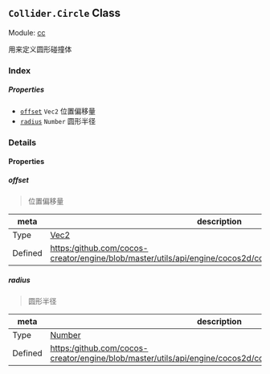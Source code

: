 ## `Collider.Circle` Class



Module: [cc](../modules/cc.md)




用来定义圆形碰撞体

### Index

##### Properties

  - [`offset`](#offset) `Vec2` 位置偏移量
  - [`radius`](#radius) `Number` 圆形半径





### Details


#### Properties


##### offset

> 位置偏移量

| meta | description |
|------|-------------|
| Type | <a href="../classes/Vec2.html" class="crosslink">Vec2</a> |
| Defined | [https:/github.com/cocos-creator/engine/blob/master/utils/api/engine/cocos2d/core/collider/CCCircleCollider.js:39](https:/github.com/cocos-creator/engine/blob/master/utils/api/engine/cocos2d/core/collider/CCCircleCollider.js#L39) |



##### radius

> 圆形半径

| meta | description |
|------|-------------|
| Type | <a href="https://developer.mozilla.org/en/JavaScript/Reference/Global_Objects/Number" class="crosslink external" target="_blank">Number</a> |
| Defined | [https:/github.com/cocos-creator/engine/blob/master/utils/api/engine/cocos2d/core/collider/CCCircleCollider.js:55](https:/github.com/cocos-creator/engine/blob/master/utils/api/engine/cocos2d/core/collider/CCCircleCollider.js#L55) |






